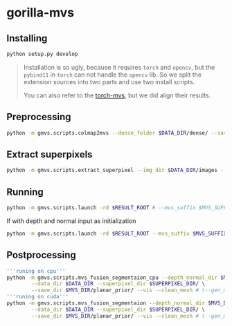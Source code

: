 # gorilla-mvs

## Installing
```sh
python setup.py develop
```
> Installation is so ugly, because it requires `torch` and `opencv`, but the `pybind11` in `torch` can not handle the `opencv` lib.
> So we split the extension sources into two parts and use two install scripts.
> 
> You can also refer to the [torch-mvs](https://github.com/lzhnb/torch_mvs), but we did align their results.

## Preprocessing
```sh
python -m gmvs.scripts.colmap2mvs --dense_folder $DATA_DIR/dense/ --save_folder $RESULT_ROOT
```

## Extract superpixels
```sh
python -m gmvs.scripts.extract_superpixel --img_dir $DATA_DIR/images --save_dir $SUPERPIXEL_DIR
```

## Running
```sh
python -m gmvs.scripts.launch -rd $RESULT_ROOT # --mvs_suffix $MVS_SUFFIX)(optional)
```
If with depth and normal input as initialization
```sh
python -m gmvs.scripts.launch -rd $RESULT_ROOT --mvs_suffix $MVS_SUFFIX --dn_input --input_depth_normal_dir $INPUT_DEPTH_NORMAL_DIR
```

## Postprocessing
```sh
'''runing on cpu'''
python -m gmvs.scripts.mvs_fusion_segmentaion_cpu --depth_normal_dir $MVS_DIR/depth_normal/ \
        --data_dir $DATA_DIR --superpixel_dir $SUPERPIXEL_DIR/ \
        --save_dir $MVS_DIR/planar_prior/ --vis --clean_mesh # (--gen_mask --mask_dir planar_mask_mvs_clean) for init 
'''runing on cuda'''
python -m gmvs.scripts.mvs_fusion_segmentaion --depth_normal_dir $MVS_DIR/depth_normal/ \
        --data_dir $DATA_DIR --superpixel_dir $SUPERPIXEL_DIR/ \
        --save_dir $MVS_DIR/planar_prior/ --vis --clean_mesh # (--gen_mask --mask_dir planar_mask_mvs_clean) for init 
```

